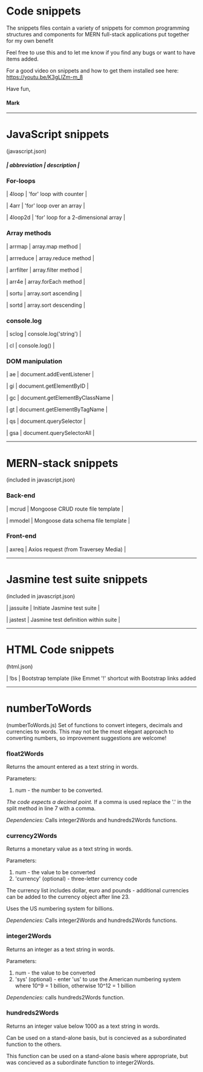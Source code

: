 # Code snippets

The snippets files contain a variety of snippets for common programming structures and components for MERN full-stack applications put together for my own benefit

Feel free to use this and to let me know if you find any bugs or want to have items added.

For a good video on snippets and how to get them installed see here: https://youtu.be/K3gLlZm-m_8

Have fun, 

#### Mark
 
 ----------------------------
 # JavaScript snippets
 (javascript.json)
 

##### | abbreviation | description |

### For-loops
| 4loop | 'for' loop with counter |

| 4arr | 'for' loop over an array |

| 4loop2d | 'for' loop for a 2-dimensional array |


### Array methods
| arrmap | array.map method |

| arrreduce | array.reduce method |

| arrfilter | array.filter method |

| arr4e | array.forEach method |

| sortu | array.sort ascending |

| sortd | array.sort descending |

### console.log
| sclog | console.log('string') |

| cl | console.log() |


### DOM manipulation
| ae | document.addEventListener |

| gi | document.getElementByID |

| gc | document.getElementByClassName |

| gt | document.getElementByTagName |

| qs | document.querySelector |

| gsa | document.querySelectorAll |


 ----------------------------
# MERN-stack snippets
(included in javascript.json)

### Back-end
| mcrud | Mongoose CRUD route file template |

| mmodel | Mongoose data schema file template |

### Front-end

| axreq | Axios request (from Traversey Media) |

 ----------------------------
# Jasmine test suite snippets
(included in javascript.json)

| jassuite | Initiate Jasmine test suite |

| jastest | Jasmine test definition within suite |

 ----------------------------
# HTML Code snippets
(html.json)

| !bs | Bootstrap template (like Emmet '!' shortcut with Bootstrap links added

 ----------------------------
# numberToWords
(numberToWords.js)
Set of functions to convert integers, decimals and currencies to words.
This may not be the most elegant approach to converting numbers, so improvement suggestions are welcome!

### float2Words
Returns the amount entered as a text string in words.

Parameters:
1. num - the number to be converted.

*The code expects a decimal point.* If a comma is used replace the '.' in the split method in line 7 with a comma.

*Dependencies:* Calls integer2Words and hundreds2Words functions.

### currency2Words
Returns a monetary value as a text string in words. 

Parameters:
1. num - the value to be converted
1. 'currency' (optional) - three-letter currency code

The currency list includes dollar, euro and pounds - additional currencies can be added to the currency object after line 23.

Uses the US numbering system for billions.

*Dependencies:* Calls integer2Words and hundreds2Words functions. 

### integer2Words
Returns an integer as a text string in words.

Parameters:
1. num - the value to be converted
1. 'sys' (optional) - enter 'us' to use the American numbering system where 10^9 = 1 billion, otherwise 10^12 = 1 billion

*Dependencies:* calls hundreds2Words function.

### hundreds2Words
Returns an integer value below 1000 as a text string in words.

Can be used on a stand-alone basis, but is concieved as a subordinated function to the others.

This function can be used on a stand-alone basis where appropriate, but was concieved as a subordinate function to integer2Words.
